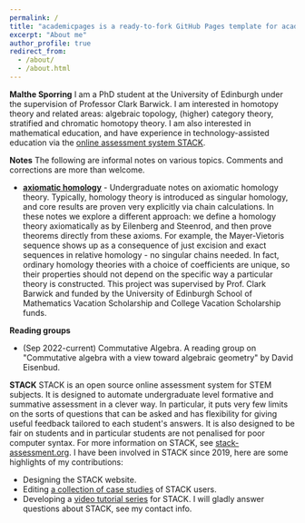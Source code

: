 ```yaml
---
permalink: /
title: "academicpages is a ready-to-fork GitHub Pages template for academic personal websites"
excerpt: "About me"
author_profile: true
redirect_from: 
  - /about/
  - /about.html
---
```


**Malthe Sporring**
I am a PhD student at the University of Edinburgh under the supervision of Professor Clark Barwick. I am interested in homotopy theory and related areas: algebraic topology, (higher) category theory, stratified and chromatic homotopy theory. I am also interested in mathematical education, and have experience in technology-assisted education via the [online assessment system STACK](https://stack-assessment.org/).

**Notes**
The following are informal notes on various topics. Comments and corrections are more than welcome.
* [**axiomatic homology**](https://raw.githubusercontent.com/malthefogsporring/homology/main/main.pdf) - Undergraduate notes on axiomatic homology theory. Typically, homology theory is introduced as singular homology, and core results are proven very explicitly via chain calculations. In these notes we explore a different approach: we define a homology theory axiomatically as by Eilenberg and Steenrod, and then prove theorems directly from these axioms. For example, the Mayer-Vietoris sequence shows up as a consequence of just excision and exact sequences in relative homology - no singular chains needed. In fact, ordinary homology theories with a choice of coefficients are unique, so their properties should not depend on the specific way a particular theory is constructed. This project was supervised by Prof. Clark Barwick and funded by the University of Edinburgh School of Mathematics Vacation Scholarship and College Vacation Scholarship funds.

**Reading groups**
* (Sep 2022-current) Commutative Algebra. A reading group on "Commutative algebra with a view toward algebraic geometry" by David Eisenbud.

**STACK**
STACK is an open source online assessment system for STEM subjects. It is designed to automate undergraduate level formative and summative assessment in a clever way. In particular, it puts very few limits on the sorts of questions that can be asked and has flexibility for giving useful feedback tailored to each student's answers. It is also designed to be fair on students and in particular students are not penalised for poor computer syntax. For more information on STACK, see [stack-assessment.org](https://stack-assessment.org/). I have been involved in STACK since 2019, here are some highlights of my contributions:
* Designing the STACK website.
* Editing [a collection of case studies](https://docs.stack-assessment.org/content/2019-cate-case-studies.pdf) of STACK users.
* Developing a [video tutorial series](http://docs.stack-assessment.org/en/Authoring/Authoring_quick_start/) for STACK.
I will gladly answer questions about STACK, see my contact info.
